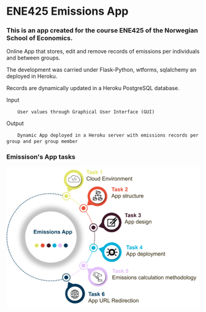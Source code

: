 # ENE425 Emissions App
### This is an app created for the course ENE425 of the Norwegian School of Economics. 

Online App that stores, edit and remove records of emissions per individuals and between groups. 

The development was carried under Flask-Python, wtforms, sqlalchemy an deployed in Heroku. 

Records are dynamically updated in a Heroku PostgreSQL database.

Input

        User values through Graphical User Interface (GUI)
    
Output

        Dynamic App deployed in a Heroku server with emissions records per group and per group member
   
### Emissison's App tasks

![alt_text](notes/module_design_v2.png)

    
